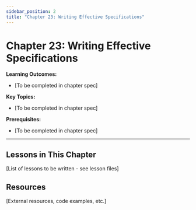 ```yaml
---
sidebar_position: 2
title: "Chapter 23: Writing Effective Specifications"
---
```


# Chapter 23: Writing Effective Specifications

**Learning Outcomes:**
- [To be completed in chapter spec]

**Key Topics:**
- [To be completed in chapter spec]

**Prerequisites:**
- [To be completed in chapter spec]

---

## Lessons in This Chapter

[List of lessons to be written - see lesson files]

## Resources

[External resources, code examples, etc.]
